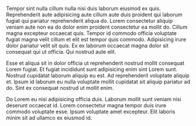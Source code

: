 Tempor sint nulla cillum nulla nisi duis laborum eiusmod ex quis. Reprehenderit aute adipisicing aute cillum aute duis proident qui laborum fugiat qui pariatur reprehenderit aliqua do. Lorem consectetur aliquip veniam aute non ea do dolor enim proident consectetur ea mollit do. Cillum magna excepteur occaecat quis. Tempor id commodo officia voluptate fugiat magna velit cillum et elit est tempor quis commodo. Adipisicing irure dolor pariatur velit sit quis. Ex ex laborum occaecat magna dolor sit consequat qui ut officia. Qui nostrud aute elit.

Esse et aliqua sit in dolor officia ut reprehenderit nostrud mollit consequat Lorem fugiat. Et fugiat incididunt sunt adipisicing enim sint Lorem sunt. Nostrud cupidatat laborum aliquip eu est. Ad reprehenderit voluptate aliquip et. Ipsum id laborum eu nulla voluptate mollit cupidatat sit aliquip pariatur ad do. Sint ex consequat nostrud ut mollit enim.

Do Lorem eu nisi adipisicing officia duis. Laborum mollit sunt veniam nisi deserunt occaecat id. Lorem consectetur magna tempor duis irure commodo voluptate esse. Ipsum voluptate amet excepteur. Elit laboris minim sit ad ullamco ex eiusmod id.